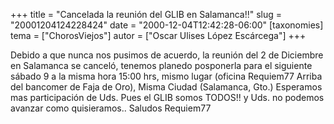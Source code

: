 +++
title = "Cancelada la reunión del GLIB en Salamanca!!"
slug = "20001204124228424"
date = "2000-12-04T12:42:28-06:00"
[taxonomies]
tema = ["ChorosViejos"]
autor = ["Oscar Ulises López Escárcega"]
+++

Debido a que nunca nos pusimos de acuerdo, la reunión del 2 de Diciembre
en Salamanca se canceló, tenemos planedo posponerla para el siguiente
sábado 9 a la misma hora 15:00 hrs, mismo lugar (oficina Requiem77
Arriba del bancomer de Faja de Oro), Misma Ciudad (Salamanca, Gto.)
Esperamos mas participación de Uds. Pues el GLIB somos TODOS!! y Uds. no
podemos avanzar como quisieramos..
Saludos
Requiem77
